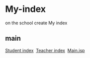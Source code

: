 # My-index
on the school create My index
## main
[Student index](https://github.com/xzvfoi/My-index/blob/master/src/main/webapp/jsp/hello.jsp)&nbsp;
[Teacher index](https://github.com/xzvfoi/My-index/blob/master/src/main/webapp/jsp/hellos.jsp)&nbsp;
[Main.jsp](https://github.com/xzvfoi/My-index/blob/master/src/main/webapp/index.jsp)&nbsp;

